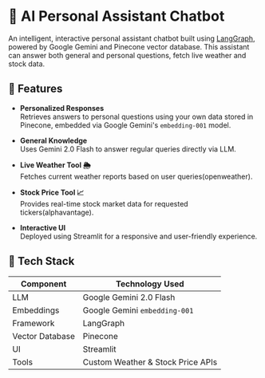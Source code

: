 # 🧠 AI Personal Assistant Chatbot

An intelligent, interactive personal assistant chatbot built using [LangGraph](https://www.langgraph.dev/), powered by Google Gemini and Pinecone vector database. This assistant can answer both general and personal questions, fetch live weather and stock data.

## 🚀 Features

- **Personalized Responses**  
  Retrieves answers to personal questions using your own data stored in Pinecone, embedded via Google Gemini's `embedding-001` model.

- **General Knowledge**  
  Uses Gemini 2.0 Flash to answer regular queries directly via LLM.

- **Live Weather Tool 🌦️**  
  Fetches current weather reports based on user queries(openweather).

- **Stock Price Tool 📈**  
  Provides real-time stock market data for requested tickers(alphavantage).

- **Interactive UI**  
  Deployed using Streamlit for a responsive and user-friendly experience.

## 🧰 Tech Stack

| Component        | Technology Used                          |
|------------------|-------------------------------------------|
| LLM              | Google Gemini 2.0 Flash                   |
| Embeddings       | Google Gemini `embedding-001`             |
| Framework        | LangGraph                                 |
| Vector Database  | Pinecone                                   |
| UI               | Streamlit                                 |
| Tools            | Custom Weather & Stock Price APIs         |

